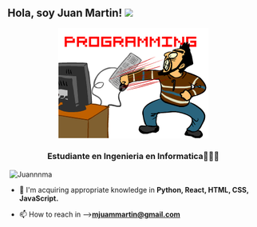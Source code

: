 ## Hola, soy Juan Martin! <img src="https://media.giphy.com/media/hvRJCLFzcasrR4ia7z/giphy.gif" width="28">
<p align="center">
<img title="Ollyxs" alt="Ollyxs" src="https://raw.githubusercontent.com/Juannnma/Juannnma/main/un dia en la oficina.gif"/>
</a>
</p>
<h3 align="center">Estudiante en Ingenieria en Informatica👨🏻‍💻</h3>
<p>&nbsp;<img align="center" src="https://github-readme-stats.vercel.app/api?username=Juannnma&show_icons=true&locale=en" alt="Juannnma" /></p>

- 🌱 I'm acquiring appropriate knowledge in **Python, React, HTML, CSS, JavaScript.**

- 📫 How to reach in -->**mjuammartin@gmail.com**

<h3 align="center"></h3>

<!--
**Juannnma/Juannnma** is a ✨ _special_ ✨ repository because its `README.md` (this file) appears on your GitHub profile.

Here are some ideas to get you started:

- 🔭 I’m currently working on ...
- 🌱 I’m currently learning ...
- 👯 I’m looking to collaborate on ...
- 🤔 I’m looking for help with ...
- 💬 Ask me about ...
- 📫 How to reach me: ...
- 😄 Pronouns: ...
- ⚡ Fun fact: ...
-->
